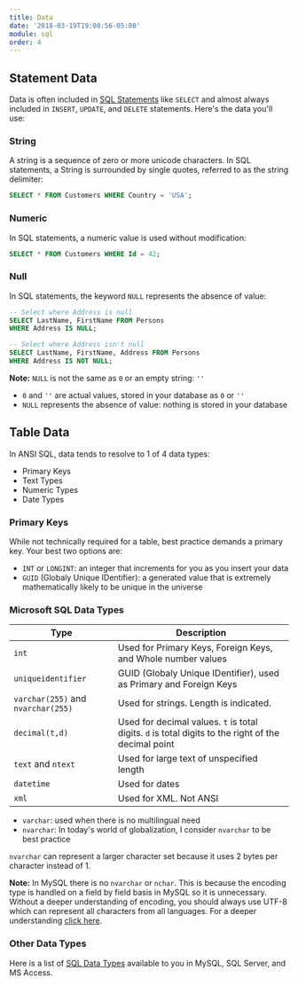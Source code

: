 ```yaml
---
title: Data
date: '2018-03-19T19:00:56-05:00'
module: sql
order: 4
---
```


## Statement Data

Data is often included in [SQL Statements](sql/statements) like `SELECT` and almost always included in `INSERT`, `UPDATE`, and `DELETE` statements. Here's the data you'll use:

### String

A string is a sequence of zero or more unicode characters. In SQL statements, a String is surrounded by single quotes, referred to as the string delimiter:

```sql
SELECT * FROM Customers WHERE Country = 'USA';
```

### Numeric

In SQL statements, a numeric value is used without modification:

```sql
SELECT * FROM Customers WHERE Id = 42;
```

### Null

In SQL statements, the keyword `NULL` represents the absence of value:

```sql
-- Select where Address is null
SELECT LastName, FirstName FROM Persons
WHERE Address IS NULL;

-- Select where Address isn't null
SELECT LastName, FirstName, Address FROM Persons
WHERE Address IS NOT NULL;
```

**Note:** `NULL` is not the same as `0` or an empty string: `''`

* `0` and `''` are actual values, stored in your database as `0` or `''`
* `NULL` represents the absence of value: nothing is stored in your database

## Table Data

In ANSI SQL, data tends to resolve to 1 of 4 data types:

* Primary Keys
* Text Types
* Numeric Types
* Date Types

### Primary Keys

While not technically required for a table, best practice demands a primary key. Your best two options are:

* `INT` or `LONGINT`: an integer that increments for you as you insert your data
* `GUID` (Globaly Unique IDentifier): a generated value that is extremely mathematically likely to be unique in the universe

### Microsoft SQL Data Types

| Type                               | Description                                                                                         |
| ---------------------------------- | --------------------------------------------------------------------------------------------------- |
| `int`                              | Used for Primary Keys, Foreign Keys, and Whole number values                                        |
| `uniqueidentifier`                 | GUID (Globaly Unique IDentifier), used as Primary and Foreign Keys                                  |
| `varchar(255)` and `nvarchar(255)` | Used for strings. Length is indicated.                                                              |
| `decimal(t,d)`                     | Used for decimal values. `t` is total digits. `d` is total digits to the right of the decimal point |
| `text` and `ntext`                 | Used for large text of unspecified length                                                           |
| `datetime`                         | Used for dates                                                                                      |
| `xml`                              | Used for XML. Not ANSI                                                                              |

* `varchar`: used when there is no multilingual need
* `nvarchar`: In today's world of globalization, I consider `nvarchar` to be best practice

`nvarchar` can represent a larger character set because it uses 2 bytes per character instead of 1.

**Note:** In MySQL there is no `nvarchar` or `nchar`. This is because the encoding type is handled on a field by field basis in MySQL so it is unnecessary.
Without a deeper understanding of encoding, you should always use UTF-8 which can represent all characters from all languages.
For a deeper understanding [click here](https://www.joelonsoftware.com/2003/10/08/the-absolute-minimum-every-software-developer-absolutely-positively-must-know-about-unicode-and-character-sets-no-excuses/).

### Other Data Types

Here is a list of [SQL Data Types](https://www.w3schools.com/sql/sql_datatypes.asp) available to you in MySQL, SQL Server, and MS Access.
